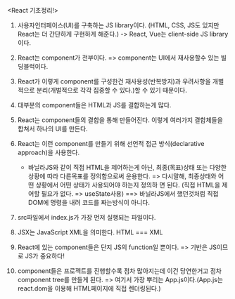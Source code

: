 <React 기초정리!>

1. 사용자인터페이스(UI)를 구축하는 JS library이다.
(HTML, CSS, JS도 있지만 React는 더 간단하게 구현하게 해준다.)
    -> React, Vue는 client-side JS library이다.

2. React는 component가 전부이다. => component는 UI에서 재사용할수 있는 빌딩블럭이다.

3. React가 이렇게 component를 구성한건 재사용성(반복방지)과 우려사항을 개벌적으로 분리(개벌적으로 각각 집중할 수 있다.)할 수 있기 때문이다.

4. 대부분의 component들은 HTML과 JS를 결합하는게 많다.

5. React는 component들의 결합을 통해 만들어진다. 이렇게 여러가지 결합체들을 합쳐서 하나의 UI를 만든다.

6. React는 이런 component를 만들기 위해 선언적 접근 방식(declarative approach)을 사용한다.
    - 바닐라JS와 같이 직접 HTML을 제어하는게 아닌, 최종(목표)상태 또는 다양한 상황에 따라 다른목표를 정의함으로써 운용한다.
    => 다시말해, 최종상태와 어떤 상황에서 어떤 상태가 사용되어야 하는지 정의하 면 된다. (직접 HTML을 제어할 필요가 없다. => useState사용) ==> 바닐라JS에서 했던것처럼 직접 DOM에 명령을 내려 코드를 짜는방식이 아니다.

7. src파일에서 index.js가 가장 먼저 실행되는 파일이다.

8. JSX는 JavaScript XML을 의미한다. HTML === XML

9. React에 있는 component들은 단지 JS의 function일 뿐이다. => 기반은 JS이므로 JS가 중요하다!

10. component들은 프로젝트를 진행할수록 점차 많아지는데 이건 당연한거고 점차 component tree를 만들게 된다. => 여기서 가장 뿌리는 App.js이다.(App.js는 react.dom을 이용해 HTML페이지에 직접 렌더링된다.)
